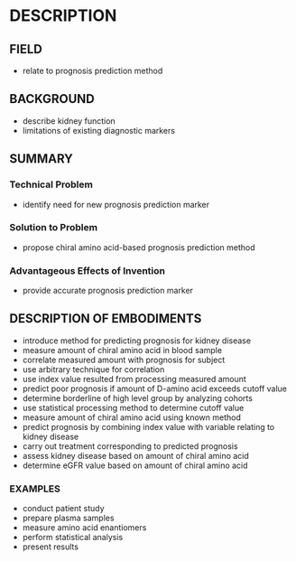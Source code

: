 # DESCRIPTION

## FIELD

- relate to prognosis prediction method

## BACKGROUND

- describe kidney function
- limitations of existing diagnostic markers

## SUMMARY

### Technical Problem

- identify need for new prognosis prediction marker

### Solution to Problem

- propose chiral amino acid-based prognosis prediction method

### Advantageous Effects of Invention

- provide accurate prognosis prediction marker

## DESCRIPTION OF EMBODIMENTS

- introduce method for predicting prognosis for kidney disease
- measure amount of chiral amino acid in blood sample
- correlate measured amount with prognosis for subject
- use arbitrary technique for correlation
- use index value resulted from processing measured amount
- predict poor prognosis if amount of D-amino acid exceeds cutoff value
- determine borderline of high level group by analyzing cohorts
- use statistical processing method to determine cutoff value
- measure amount of chiral amino acid using known method
- predict prognosis by combining index value with variable relating to kidney disease
- carry out treatment corresponding to predicted prognosis
- assess kidney disease based on amount of chiral amino acid
- determine eGFR value based on amount of chiral amino acid

### EXAMPLES

- conduct patient study
- prepare plasma samples
- measure amino acid enantiomers
- perform statistical analysis
- present results

